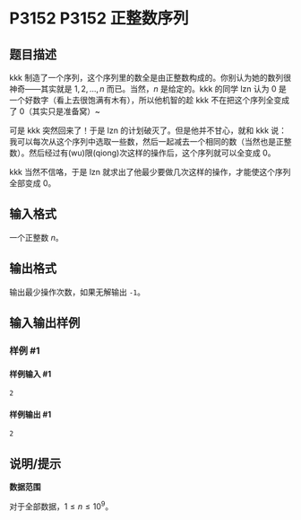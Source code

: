 # P3152 P3152 正整数序列

## 题目描述

kkk 制造了一个序列，这个序列里的数全是由正整数构成的。你别认为她的数列很神奇——其实就是 $1, 2, …, n$ 而已。当然，$n$ 是给定的。kkk 的同学 lzn 认为 $0$ 是一个好数字（看上去很饱满有木有），所以他机智的趁 kkk 不在把这个序列全变成了 $0$（其实只是准备窝）~

可是 kkk 突然回来了！于是 lzn 的计划破灭了。但是他并不甘心，就和 kkk 说：我可以每次从这个序列中选取一些数，然后一起减去一个相同的数（当然也是正整数）。然后经过有(wu)限(qiong)次这样的操作后，这个序列就可以全变成 $0$。

kkk 当然不信咯，于是 lzn 就求出了他最少要做几次这样的操作，才能使这个序列全部变成 $0$。

## 输入格式

一个正整数 $n$。

## 输出格式

输出最少操作次数，如果无解输出 ```-1```。

## 输入输出样例

### 样例 #1

#### 样例输入 #1

```
2
```

#### 样例输出 #1

```
2
```

## 说明/提示

**数据范围**

对于全部数据，$1 \le n \le 10^9$。
